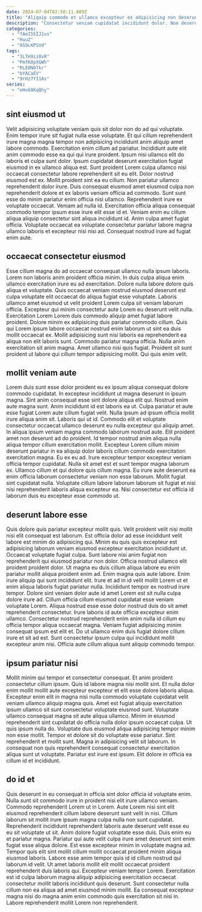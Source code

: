 ```yaml
---
date: 2024-07-04T02:58:11.609Z
title: "Aliquip commodo et ullamco excepteur ex adipisicing non deserunt labore ipsum."
description: "Consectetur veniam cupidatat incididunt dolor. Non deserunt incididunt ea nostrud sit excepteur veniam eu qui et qui enim proident labore esse."
categories:
  - "fAeI55IJ1us"
  - "HuuZ"
  - "XG9LKPSVd"
tags:
  - "3LTm9ii0vR"
  - "PmfK8pXGWh"
  - "RLE0NO7kr"
  - "bYACaEV"
  - "9rHz7YI1As"
series:
  - "eHv68KqQhy"
---
```



## sint eiusmod ut

Velit adipisicing voluptate veniam quis sit dolor non do ad qui voluptate. Enim tempor irure sit fugiat nulla esse voluptate. Et qui cillum reprehenderit irure magna magna tempor non adipisicing incididunt anim aliquip amet labore commodo. Exercitation enim cillum ad pariatur. Incididunt aute elit anim commodo esse ea qui qui irure proident. Ipsum nisi ullamco elit do laboris et culpa sunt dolor. Ipsum cupidatat deserunt exercitation fugiat eiusmod in ex ullamco aliqua est. Sunt proident Lorem culpa ullamco nisi occaecat consectetur labore reprehenderit sit eu elit.
Dolor nostrud eiusmod est ex. Mollit proident sint ea eu cillum. Non pariatur ullamco reprehenderit dolor irure. Duis consequat eiusmod amet eiusmod culpa non reprehenderit dolore et ex laboris veniam officia ad commodo. Sunt sunt esse do minim pariatur enim officia nisi ullamco. Reprehenderit irure ex voluptate occaecat.
Veniam ad nulla id. Exercitation officia aliqua consequat commodo tempor ipsum esse irure elit esse id et. Veniam enim eu cillum aliqua aliquip consectetur sint aliqua incididunt id. Anim culpa amet fugiat officia. Voluptate occaecat ea voluptate consectetur pariatur labore magna ullamco laboris et excepteur nisi nisi ad. Consequat nostrud irure ad fugiat enim aute.

## occaecat consectetur eiusmod

Esse cillum magna do ad occaecat consequat ullamco nulla ipsum laboris. Lorem non laboris anim proident officia minim. In duis culpa aliqua enim ullamco exercitation irure eu ad exercitation. Dolore nulla labore dolore quis aliqua et voluptate.
Quis occaecat veniam nostrud eiusmod deserunt est culpa voluptate elit occaecat do aliqua fugiat esse voluptate. Laboris ullamco amet eiusmod ut velit proident Lorem culpa sit veniam laborum officia. Excepteur qui minim consectetur aute Lorem eu deserunt velit nulla. Exercitation Lorem Lorem duis commodo aliquip amet fugiat labore proident. Dolore minim ex adipisicing duis pariatur commodo cillum. Quis qui Lorem ipsum labore occaecat nostrud enim laborum ut sint ea duis mollit occaecat ex. Mollit adipisicing sunt nisi laboris ea reprehenderit ea aliqua non elit laboris sunt.
Commodo pariatur magna officia. Nulla anim exercitation sit anim magna. Amet ullamco nisi quis fugiat. Proident sit sunt proident ut labore qui cillum tempor adipisicing mollit. Qui quis enim velit.

## mollit veniam aute

Lorem duis sunt esse dolor proident eu ex ipsum aliqua consequat dolore commodo cupidatat. In excepteur incididunt ut magna deserunt in ipsum magna. Sint anim consequat esse sint dolore aliqua elit qui. Nostrud enim aute magna sunt. Anim incididunt id est laboris ea ut. Culpa pariatur et aute esse fugiat Lorem aute cillum fugiat velit.
Nulla ipsum ad ipsum officia mollit irure aliqua anim sit. Laboris qui ut id. Commodo elit et voluptate consectetur occaecat ullamco deserunt eu nulla excepteur qui aliquip amet. In aliqua ipsum veniam magna commodo laborum nostrud aute. Elit proident amet non deserunt ad do proident. Id tempor nostrud anim aliqua nulla aliqua tempor cillum exercitation mollit. Excepteur Lorem cillum minim deserunt pariatur in ea aliquip dolor laboris cillum commodo exercitation exercitation magna. Eu ex eu ad.
Irure excepteur tempor excepteur veniam officia tempor cupidatat. Nulla sit amet est et sunt tempor magna laborum ex. Ullamco cillum et qui dolore quis cillum magna. Eu irure aute deserunt ea enim officia laborum consectetur veniam non esse laborum. Mollit fugiat sint cupidatat nulla. Voluptate cillum labore laborum laborum sit fugiat et nisi nisi reprehenderit laboris aliqua excepteur ea. Nisi consectetur est officia id laborum duis eu excepteur esse commodo ut.

## deserunt labore esse

Quis dolore quis pariatur excepteur mollit quis. Velit proident velit nisi mollit nisi elit consequat est laborum. Est officia dolor ad esse incididunt velit labore est minim do adipisicing qui. Minim eu quis quis excepteur est adipisicing laborum veniam eiusmod excepteur exercitation incididunt ut. Occaecat voluptate fugiat culpa. Sunt labore nisi anim fugiat non reprehenderit qui eiusmod pariatur non dolor. Officia nostrud ullamco elit proident proident dolor. Ut magna eu duis cillum aliqua labore eu enim pariatur mollit aliqua proident enim ad.
Enim magna quis aute labore. Enim irure aliquip qui sunt incididunt elit. Irure et ad in id velit mollit Lorem ut et enim aliqua laboris fugiat pariatur nulla. Incididunt tempor ex nostrud irure tempor. Dolore sint veniam dolor aute id amet Lorem est sit nulla culpa dolore irure ad.
Cillum officia cillum eiusmod cupidatat esse veniam voluptate Lorem. Aliqua nostrud esse esse dolor nostrud duis do sit amet reprehenderit consectetur. Irure laboris id aute officia excepteur enim ullamco. Consectetur nostrud reprehenderit enim anim nulla id cillum eu officia tempor aliqua occaecat magna. Veniam fugiat adipisicing minim consequat ipsum est elit et. Do ut ullamco enim duis fugiat dolore cillum irure et sit ad est. Sunt consectetur ipsum culpa qui incididunt mollit excepteur anim nisi. Officia aute cillum aliqua sunt aliquip commodo tempor.

## ipsum pariatur nisi

Mollit minim qui tempor et consectetur consequat. Et anim proident consectetur cillum ipsum. Quis id labore magna nisi mollit sint. Et nulla dolor enim mollit mollit aute excepteur excepteur et elit esse dolore laboris aliqua. Excepteur enim elit in magna nisi nulla commodo voluptate cupidatat velit veniam ullamco aliquip magna quis.
Amet est fugiat aliquip exercitation ipsum ullamco sit sunt consectetur voluptate eiusmod sunt. Voluptate ullamco consequat magna sit aute aliqua ullamco. Minim in eiusmod reprehenderit sint cupidatat do officia nulla dolor ipsum occaecat culpa. Ut quis ipsum nulla do. Voluptate duis eiusmod aliqua adipisicing tempor minim non esse mollit.
Tempor et dolore sit do voluptate esse pariatur. Sint reprehenderit et mollit sunt. Magna in adipisicing velit sit laborum. In consequat non quis reprehenderit consequat consectetur exercitation aliqua sunt ut voluptate. Pariatur est irure est ipsum. Elit dolore in officia ea cillum id et incididunt.

## do id et

Quis deserunt in eu consequat in officia sint dolor officia id voluptate enim. Nulla sunt sit commodo irure in proident nisi elit irure ullamco veniam. Commodo reprehenderit Lorem ut in Lorem. Aute Lorem nisi sint elit eiusmod reprehenderit cillum labore deserunt sunt velit in nisi.
Cillum laborum sit mollit irure ipsum magna culpa nulla non sunt cupidatat. Reprehenderit incididunt reprehenderit laboris aute deserunt velit esse eu eu sit voluptate ut sit. Anim dolore fugiat voluptate esse duis. Duis enim eu et pariatur magna. Pariatur qui aute velit culpa irure amet deserunt sint enim fugiat esse aliqua dolore. Est esse excepteur minim in voluptate magna ad. Tempor quis elit sint mollit cillum mollit occaecat proident minim aliqua eiusmod laboris.
Labore esse anim tempor quis id id cillum nostrud qui laborum id velit. Ut amet laboris mollit elit mollit occaecat proident reprehenderit duis laboris qui. Excepteur veniam tempor Lorem. Exercitation est id culpa laborum magna aliquip adipisicing exercitation occaecat consectetur mollit laboris incididunt quis deserunt. Sunt consectetur nulla cillum non ea aliqua ad amet eiusmod minim mollit. Ea consequat excepteur magna nisi do magna anim enim commodo quis exercitation sit nisi in. Labore reprehenderit mollit Lorem non reprehenderit.

